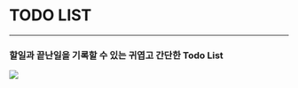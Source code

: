 # TODO LIST
***
### 할일과 끝난일을 기록할 수 있는 귀엽고 간단한 Todo List
<img src="https://img.shields.io/javascript-F7DF1E?style=for-the-badge&logo=javascript&logoColor=white">


